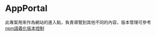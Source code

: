 # AppPortal

此專案用來作為網站的進入點，負責導覽到其他不同的內容，版本管理可參考 [npm語義化版本控制](https://segmentfault.com/a/1190000018714929)
